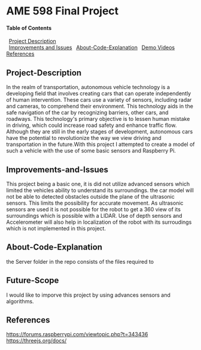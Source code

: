 # AME 598 Final Project

#### Table of Contents  
&ensp;[Project Description](#Project-Description)    
&ensp;[Improvements and Issues](#Improvements-and-Issues)
&ensp;[About-Code-Explanation](#About-Code-Explanation)
&ensp;[Demo Videos](#Demo-Videos) 
&ensp;[References](#References)

## Project-Description  

In the realm of transportation, autonomous vehicle technology is a developing field that involves creating cars that can operate independently of human intervention. These cars use a variety of sensors, including radar and cameras, to comprehend their environment. This technology aids in the safe navigation of the car by recognizing barriers, other cars, and roadways. This technology's primary objective is to lessen human mistake in driving, which could increase road safety and enhance traffic flow. Although they are still in the early stages of development, autonomous cars have the potential to revolutionize the way we view driving and transportation in the future.With this project I attempted to create a model of such a vehicle with the use of some basic sensors and Raspberry Pi.

## Improvements-and-Issues

This project being a basic one, it is did not utilize advanced sensors which limited the vehicles ability to understand its surroundings. the car model will not be able to detected obstacles outside the plane of the ultrasonic sensors. This limits the possibility for accurate movement. As ultrasonic sensors are used it is not possible for the robot to get a 360 view of its surroundings which is possible with a LIDAR. Use of depth sensors and Accelerometer will also help in localization of the robot with its surroudings which is not implemented in this project.

## About-Code-Explanation

the Server folder in the repo consists of the files required to  

## Future-Scope

I would like to imporve this project by using advances sensors and algorithms.


## References

https://forums.raspberrypi.com/viewtopic.php?t=343436
https://threejs.org/docs/
